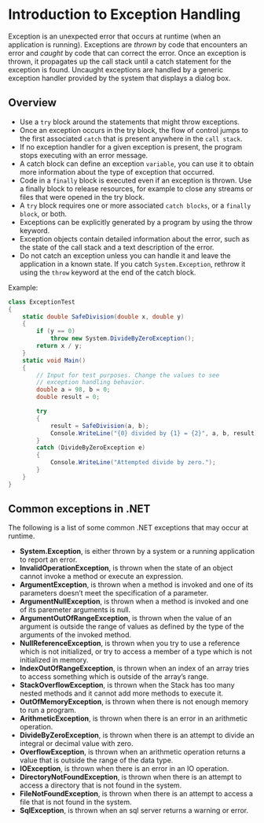 # Introduction to Exception Handling

Exception is an unexpected error that occurs at runtime (when an application is running). Exceptions are *thrown* by code that encounters an error and *caught* by code that can correct the error. Once an exception is thrown, it propagates up the call stack until a catch statement for the exception is found. Uncaught exceptions are handled by a generic exception handler provided by the system that displays a dialog box.

## Overview

- Use a `try` block around the statements that might throw exceptions.
- Once an exception occurs in the try block, the flow of control jumps to the first associated `catch` that is present anywhere in the `call stack`.
- If no exception handler for a given exception is present, the program stops executing with an error message.
- A catch block can define an exception `variable`, you can use it to obtain more information about the type of exception that occurred.
- Code in a `finally` block is executed even if an exception is thrown. Use a finally block to release resources, for example to close any streams or files that were opened in the try block.
- A `try` block requires one or more associated `catch blocks`, or a `finally block`, or both.
- Exceptions can be explicitly generated by a program by using the throw keyword.
- Exception objects contain detailed information about the error, such as the state of the call stack and a text description of the error.
- Do not catch an exception unless you can handle it and leave the application in a known state. If you catch `System.Exception`, rethrow it using the `throw` keyword at the end of the catch block.

Example:

```csharp
class ExceptionTest
{
    static double SafeDivision(double x, double y)
    {
        if (y == 0)
            throw new System.DivideByZeroException();
        return x / y;
    }
    static void Main()
    {
        // Input for test purposes. Change the values to see
        // exception handling behavior.
        double a = 98, b = 0;
        double result = 0;

        try
        {
            result = SafeDivision(a, b);
            Console.WriteLine("{0} divided by {1} = {2}", a, b, result);
        }
        catch (DivideByZeroException e)
        {
            Console.WriteLine("Attempted divide by zero.");
        }
    }
}
```

## Common exceptions in .NET

The following is a list of some common .NET exceptions that may occur at runtime.

- **System.Exception**, is either thrown by a system or a running application to report an error.
- **InvalidOperationException**, is thrown when the state of an object cannot invoke a method or execute an expression.
- **ArgumentException**, is thrown when a method is invoked and one of its parameters doesn’t meet the specification of a parameter.
- **ArgumentNullException**, is thrown when a method is invoked and one of its paremeter arguments is null.
- **ArgumentOutOfRangeException**, is thrown when the value of an argument is outside the range of values as defined by the type of the arguments of the invoked method.
- **NullReferenceException**, is thrown when you try to use a reference which is not initialized, or try to access a member of a type which is not initialized in memory.
- **IndexOutOfRangeException**, is thrown when an index of an array tries to access something which is outside of the array’s range.
- **StackOverflowException**, is thrown when the Stack has too many nested methods and it cannot add more methods to execute it.
- **OutOfMemoryException**, is thrown when there is not enough memory to run a program.
- **ArithmeticException**, is thrown when there is an error in an arithmetic operation.
- **DivideByZeroException**, is thrown when there is an attempt to divide an integral or decimal value with zero.
- **OverflowException**, is thrown when an arithmetic operation returns a value that is outside the range of the data type.
- **IOException**, is thrown when there is an error in an IO operation.
- **DirectoryNotFoundException**, is thrown when there is an attempt to access a directory that is not found in the system.
- **FileNotFoundException**, is thrown when there is an attempt to access a file  that is not found in the system.
- **SqlException**, is thrown when an sql server returns a warning or error.
